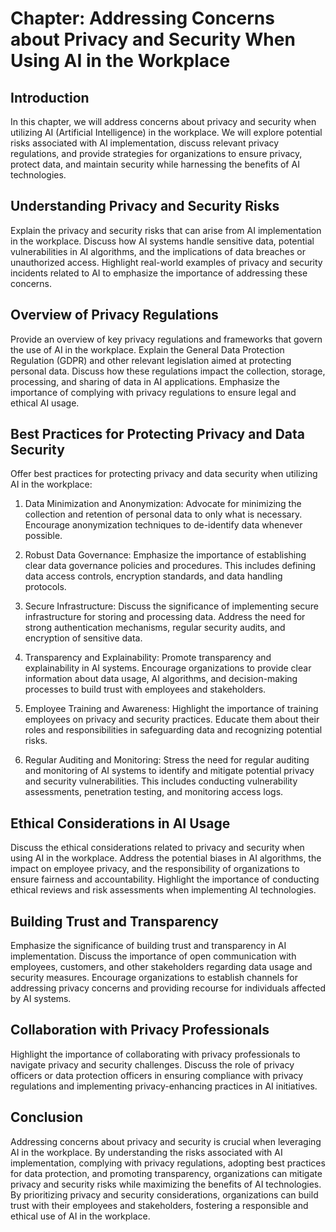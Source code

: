 Chapter: Addressing Concerns about Privacy and Security When Using AI in the Workplace
======================================================================================

Introduction
------------

In this chapter, we will address concerns about privacy and security when utilizing AI (Artificial Intelligence) in the workplace. We will explore potential risks associated with AI implementation, discuss relevant privacy regulations, and provide strategies for organizations to ensure privacy, protect data, and maintain security while harnessing the benefits of AI technologies.

Understanding Privacy and Security Risks
----------------------------------------

Explain the privacy and security risks that can arise from AI implementation in the workplace. Discuss how AI systems handle sensitive data, potential vulnerabilities in AI algorithms, and the implications of data breaches or unauthorized access. Highlight real-world examples of privacy and security incidents related to AI to emphasize the importance of addressing these concerns.

Overview of Privacy Regulations
-------------------------------

Provide an overview of key privacy regulations and frameworks that govern the use of AI in the workplace. Explain the General Data Protection Regulation (GDPR) and other relevant legislation aimed at protecting personal data. Discuss how these regulations impact the collection, storage, processing, and sharing of data in AI applications. Emphasize the importance of complying with privacy regulations to ensure legal and ethical AI usage.

Best Practices for Protecting Privacy and Data Security
-------------------------------------------------------

Offer best practices for protecting privacy and data security when utilizing AI in the workplace:

1. Data Minimization and Anonymization: Advocate for minimizing the collection and retention of personal data to only what is necessary. Encourage anonymization techniques to de-identify data whenever possible.

2. Robust Data Governance: Emphasize the importance of establishing clear data governance policies and procedures. This includes defining data access controls, encryption standards, and data handling protocols.

3. Secure Infrastructure: Discuss the significance of implementing secure infrastructure for storing and processing data. Address the need for strong authentication mechanisms, regular security audits, and encryption of sensitive data.

4. Transparency and Explainability: Promote transparency and explainability in AI systems. Encourage organizations to provide clear information about data usage, AI algorithms, and decision-making processes to build trust with employees and stakeholders.

5. Employee Training and Awareness: Highlight the importance of training employees on privacy and security practices. Educate them about their roles and responsibilities in safeguarding data and recognizing potential risks.

6. Regular Auditing and Monitoring: Stress the need for regular auditing and monitoring of AI systems to identify and mitigate potential privacy and security vulnerabilities. This includes conducting vulnerability assessments, penetration testing, and monitoring access logs.

Ethical Considerations in AI Usage
----------------------------------

Discuss the ethical considerations related to privacy and security when using AI in the workplace. Address the potential biases in AI algorithms, the impact on employee privacy, and the responsibility of organizations to ensure fairness and accountability. Highlight the importance of conducting ethical reviews and risk assessments when implementing AI technologies.

Building Trust and Transparency
-------------------------------

Emphasize the significance of building trust and transparency in AI implementation. Discuss the importance of open communication with employees, customers, and other stakeholders regarding data usage and security measures. Encourage organizations to establish channels for addressing privacy concerns and providing recourse for individuals affected by AI systems.

Collaboration with Privacy Professionals
----------------------------------------

Highlight the importance of collaborating with privacy professionals to navigate privacy and security challenges. Discuss the role of privacy officers or data protection officers in ensuring compliance with privacy regulations and implementing privacy-enhancing practices in AI initiatives.

Conclusion
----------

Addressing concerns about privacy and security is crucial when leveraging AI in the workplace. By understanding the risks associated with AI implementation, complying with privacy regulations, adopting best practices for data protection, and promoting transparency, organizations can mitigate privacy and security risks while maximizing the benefits of AI technologies. By prioritizing privacy and security considerations, organizations can build trust with their employees and stakeholders, fostering a responsible and ethical use of AI in the workplace.
